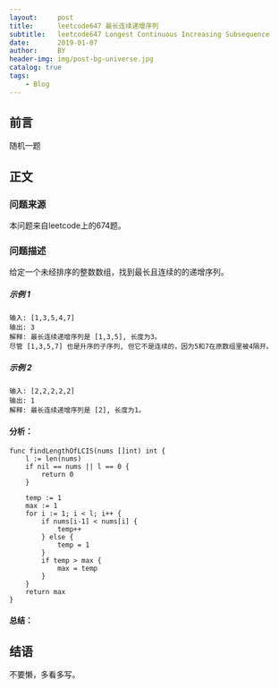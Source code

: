 ```yaml
---
layout:     post
title:      leetcode647 最长连续递增序列
subtitle:   leetcode647 Longest Continuous Increasing Subsequence
date:       2019-01-07
author:     BY
header-img: img/post-bg-universe.jpg
catalog: true
tags:
    - Blog
---
```



## 前言

随机一题

## 正文

### 问题来源

本问题来自leetcode上的674题。  
### 问题描述

给定一个未经排序的整数数组，找到最长且连续的的递增序列。

##### 示例 1
```
输入: [1,3,5,4,7]
输出: 3
解释: 最长连续递增序列是 [1,3,5], 长度为3。
尽管 [1,3,5,7] 也是升序的子序列, 但它不是连续的，因为5和7在原数组里被4隔开。
```  

##### 示例 2
```
输入: [2,2,2,2,2]
输出: 1
解释: 最长连续递增序列是 [2], 长度为1。
```  

#### 分析：  
```
func findLengthOfLCIS(nums []int) int {
    l := len(nums)
    if nil == nums || l == 0 {
        return 0
    }
    
    temp := 1
    max := 1
    for i := 1; i < l; i++ {
        if nums[i-1] < nums[i] {
            temp++
        } else {
            temp = 1
        }
        if temp > max {
            max = temp
        }
    }
    return max
}
```
#### 总结：

## 结语
不要懒，多看多写。
